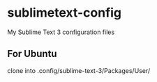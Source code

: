 # sublimetext-config
My Sublime Text 3 configuration files


## For Ubuntu
clone into .config/sublime-text-3/Packages/User/
